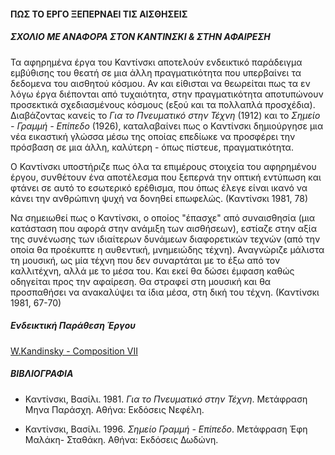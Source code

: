 

  
#### **ΠΩΣ ΤΟ ΕΡΓΟ ΞΕΠΕΡΝΑΕΙ ΤΙΣ ΑΙΣΘΗΣΕΙΣ**
  
##### **ΣΧΟΛΙΟ ΜΕ ΑΝΑΦΟΡΑ ΣΤΟΝ ΚΑΝΤΙΝΣΚΙ & ΣΤΗΝ ΑΦΑΙΡΕΣΗ**

Τα αφηρημένα έργα του Καντίνσκι αποτελούν ενδεικτικό παράδειγμα εμβύθισης του θεατή σε μια άλλη πραγματικότητα που υπερβαίνει τα δεδομενα του αισθητού κόσμου. Αν και είθισται να θεωρείται πως τα εν λόγω έργα διέπονται από τυχαιότητα, στην πραγματικότητα αποτυπώνουν προσεκτικά σχεδιασμένους κόσμους (εξού και τα πολλαπλά προσχέδια). Διαβάζοντας κανείς το *Για το Πνευματικό στην Τέχνη* (1912) και το *Σημείο - Γραμμή - Επίπεδο* (1926), καταλαβαίνει πως ο Καντίνσκι δημιούργησε μια νέα εικαστική γλώσσα μέσω της οποίας επεδίωκε να προσφέρει την πρόσβαση σε μια άλλη, καλύτερη - όπως πίστευε, πραγματικότητα. 

Ο Καντίνσκι υποστήριζε πως όλα τα επιμέρους στοιχεία του αφηρημένου έργου, συνθέτουν ένα αποτέλεσμα που ξεπερνά την οπτική εντύπωση και φτάνει σε αυτό το εσωτερικό ερέθισμα, που όπως έλεγε είναι ικανό να κάνει την ανθρώπινη ψυχή να δονηθεί επωφελώς. (Καντίνσκι 1981, 78)

Να σημειωθεί πως ο Καντίνσκι, ο οποίος "έπασχε" από συναισθησία (μια κατάσταση που αφορά στην ανάμιξη των αισθήσεων), εστίαζε στην αξία της συνένωσης των ιδιαίτερων δυνάμεων διαφορετικών τεχνών (από την οποία θα προέκυπτε η αυθεντική, μνημειώδης τέχνη). Αναγνώριζε μάλιστα τη μουσική, ως μία τέχνη που δεν συναρτάται με το έξω από τον καλλιτέχνη, αλλά με το μέσα του. Και εκεί θα δώσει έμφαση καθώς οδηγείται προς την αφαίρεση. Θα στραφεί στη μουσική και θα προσπαθήσει να ανακαλύψει τα ίδια μέσα, στη δική του τέχνη. (Καντίνσκι 1981, 67-70)

##### **Ενδεικτική Παράθεση Έργου**

[W.Kandinsky - Composition VII](https://en.wikipedia.org/wiki/Wassily_Kandinsky#/media/File:Vassily_Kandinsky,_1913_-_Composition_7.jpg)


##### **ΒΙΒΛΙΟΓΡΑΦΙΑ**

- Καντίνσκι, Βασίλι. 1981. *Για το Πνευματικό στην Τέχνη*. Μετάφραση Μηνα Παράσχη. Αθήνα: Εκδόσεις Νεφέλη.

- Καντίνσκι, Βασίλι. 1996. *Σημείο Γραμμή - Επίπεδο*. Μετάφραση Έφη Μαλάκη- Σταθάκη. Αθήνα: Εκδόσεις Δωδώνη.



